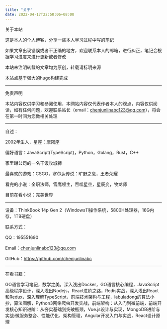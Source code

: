 ```yaml
---
title: "关于"
date: 2022-04-17T22:50:06+08:00
---
```






关于本站

这是本人的个人博客，分享一些本人学习过程中写的笔记


如果文章出现错误或者不正确的地方，欢迎联系本人的邮箱，进行纠正，笔记会根据学习进度来进行更新或者修改

本站未注明转载的文章均为原创，转载请标明来源


本站点基于强大的hugo构建完成


---


免责声明

本站内容仅供学习和参阅使用，本网站内容仅代表作者本人的观点，内容仅供阅读，如有任何问题，欢迎联系站长（email：chenjunlinabc123@qq.com），将会在第一时间为您做相关处理



---

自述：

2002年生人，星座：摩羯座

偏好语言：JavaScript(TypeScript)，Python，Golang，Rust，C++

家里蹲公司的一名干饭攻城狮

最喜欢的游戏：CSGO，塞尔达传说：旷野之息，王者荣耀

看完的小说：全职法师，雪鹰领主，吞噬星空，星辰变，牧龙师

目前在看小说：完美世界



---

设备：ThinkBook 14p Gen 2（Windows11操作系统，5800H处理器，16G内存，1TB硬盘）

联系方式：

QQ：195551690

Email：chenjunlinabc123@qq.com

GitHub：https://github.com/chenjunlinabc


---


在看书籍：

GO语言学习笔记，数学之美，深入浅出Docker，GO语言核心编程，JavaScript高级程序设计，深入浅出Nodejs，React进阶之路，Redis实战，深入浅出React和Redux，深入理解TypeScript，前端技术架构与工程，labuladong的算法小抄，算法图解，Python3网络爬虫开发实战，前端架构：从入门到微前端，前端开发核心知识进阶：从夯实基础到突破瓶颈，Vue.js设计与实现，MongoDB进阶与实战:微服务整合、性能优化、架构管理，Angular开发入门与实战，React设计原理
